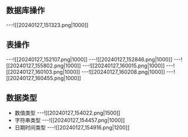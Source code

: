 ## 数据库操作
---![[20240127_151323.png|1000]]
## 表操作
---![[20240127_152107.png|1000]]
---![[20240127_152846.png|1000]]
---![[20240127_155802.png|1000]]
---![[20240127_160015.png|1000]]
---![[20240127_160103.png|1000]]
---![[20240127_160208.png|1000]]
---![[20240127_160455.png|1000]]

## 数据类型
- 数值类型
---![[20240127_154022.png|1500]]
- 字符串类型
---![[20240127_154457.png|1000]]
- 日期时间类型
---![[20240127_154916.png|1200]]

## 
